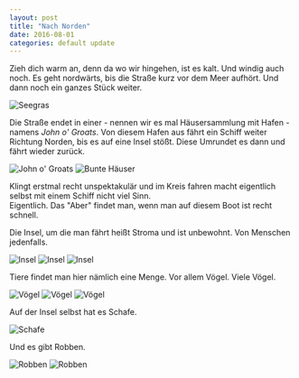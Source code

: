 ```yaml
---
layout: post
title: "Nach Norden"
date: 2016-08-01
categories: default update
---
```


Zieh dich warm an, denn da wo wir hingehen, ist es kalt. Und windig auch noch. Es geht nordwärts, bis die Straße kurz vor dem Meer aufhört. Und dann noch ein ganzes Stück weiter.

![Seegras](/assets/20160801/_DSC1028.jpg)

Die Straße endet in einer - nennen wir es mal Häusersammlung mit Hafen - namens _John o' Groats_.
Von diesem Hafen aus fährt ein Schiff weiter Richtung Norden, bis es auf eine Insel stößt. Diese Umrundet es dann und fährt wieder zurück.

![John o' Groats](/assets/20160801/_DSC1011.jpg)
![Bunte Häuser](/assets/20160801/_DSC1030.jpg)

Klingt erstmal recht unspektakulär und im Kreis fahren macht eigentlich selbst mit einem Schiff nicht viel Sinn.  
Eigentlich. Das "Aber" findet man, wenn man auf diesem Boot ist recht schnell.

Die Insel, um die man fährt heißt Stroma und ist unbewohnt. Von Menschen jedenfalls.

![Insel](/assets/20160801/_DSC1341.jpg)
![Insel](/assets/20160801/_DSC1347.jpg)
![Insel](/assets/20160801/_DSC1379.jpg)

Tiere findet man hier nämlich eine Menge. Vor allem Vögel. Viele Vögel.

![Vögel](/assets/20160801/_DSC1167_lzn.jpg)
![Vögel](/assets/20160801/_DSC1180.jpg)
![Vögel](/assets/20160801/_DSC1356.jpg)

Auf der Insel selbst hat es Schafe.

![Schafe](/assets/20160801/_DSC1369.jpg)

Und es gibt Robben.

![Robben](/assets/20160801/_DSC1396.jpg)
![Robben](/assets/20160801/_DSC1394.jpg)
